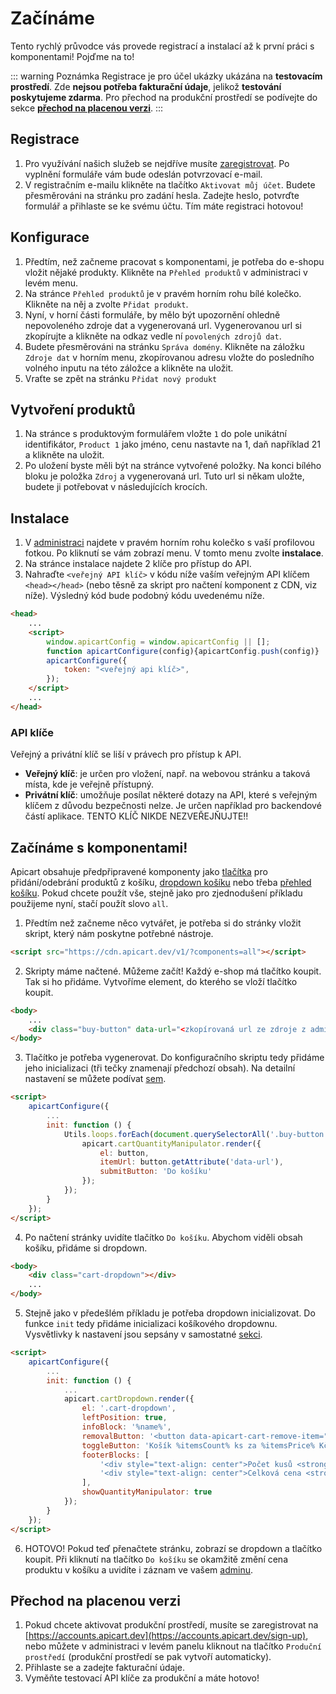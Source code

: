 # Začínáme
Tento rychlý průvodce vás provede registrací a instalací až k první práci s komponentami! Pojďme na to!

::: warning Poznámka
Registrace je pro účel ukázky ukázána na **testovacím prostředí**. Zde **nejsou potřeba fakturační údaje**, jelikož **testování poskytujeme zdarma**. Pro přechod na produkční prostředí se podívejte do sekce **[přechod na placenou verzi](#prechod-na-placenou-verzi)**.
:::

## Registrace
1. Pro využívání našich služeb se nejdříve musíte [zaregistrovat](https://accounts.apicart.dev/sign-up).
Po vyplnění formuláře vám bude odeslán potvrzovací e-mail.
2. V registračním e-mailu klikněte na tlačítko `Aktivovat můj účet`. Budete přesměrováni na stránku pro zadání hesla. Zadejte heslo, potvrďte formulář a přihlaste se ke svému účtu. Tím máte registraci hotovou!

## Konfigurace
1. Předtím, než začneme pracovat s komponentami, je potřeba do e-shopu vložit nějaké produkty. Klikněte na `Přehled produktů` v administraci v levém menu.
2. Na stránce `Přehled produktů` je v pravém horním rohu bílé kolečko. Klikněte na něj a zvolte `Přidat produkt`.
3. Nyní, v horní části formuláře, by mělo být upozornění ohledně nepovoleného zdroje dat a vygenerovaná url. Vygenerovanou url si zkopírujte a klikněte na odkaz vedle ní `povolených zdrojů dat`.
4. Budete přesměrováni na stránku `Správa domény`. Klikněte na záložku `Zdroje dat` v horním menu, zkopírovanou adresu vložte do posledního volného inputu na této záložce a klikněte na uložit.
5. Vraťte se zpět na stránku `Přidat nový produkt`

## Vytvoření produktů
1. Na stránce s produktovým formulářem vložte `1` do pole unikátní identifikátor, `Product 1` jako jméno, cenu nastavte na 1, daň například 21 a klikněte na uložit.
2. Po uložení byste měli být na stránce vytvořené položky. Na konci bílého bloku je položka `Zdroj` a vygenerovaná url. Tuto url si někam uložte, budete ji potřebovat v následujících krocích.

## Instalace
1. V [administraci](https://store-admin.apicart.dev/) najdete v pravém horním rohu kolečko s vaší profilovou fotkou.
Po kliknutí se vám zobrazí menu. V tomto menu zvolte **instalace**.
2. Na stránce instalace najdete 2 klíče pro přístup do API.
3. Nahraďte `<veřejný API klíč>` v kódu níže vaším veřejným API klíčem
`<head></head>` (nebo těsně za skript pro načtení komponent z CDN, viz níže). Výsledný kód bude podobný kódu uvedenému níže.

```HTML
<head>
    ...
    <script>
        window.apicartConfig = window.apicartConfig || [];
        function apicartConfigure(config){apicartConfig.push(config)}
        apicartConfigure({
            token: "<veřejný api klíč>",
        });
    </script>
    ...
</head>
```

### API klíče
Veřejný a privátní klíč se liší v právech pro přístup k API.
- **Veřejný klíč**: je určen pro vložení, např. na webovou stránku a taková místa, kde je veřejně přístupný.
- **Privátní klíč**: umožňuje posílat některé dotazy na API, které s veřejným klíčem z důvodu bezpečnosti nelze. Je určen například pro backendové částí aplikace. TENTO KLÍČ NIKDE NEZVEŘEJŇUJTE!!

## Začínáme s komponentami!
Apicart obsahuje předpřipravené komponenty jako [tlačítka](/cs-cz/komponenty/web/v1/kosik.html#tlacitko-pro-pridani-produktu) pro přidání/odebrání produktů z košíku, [dropdown košíku](/cs-cz/komponenty/web/v1/kosik.html#kosikovy-dropdown) nebo třeba [přehled košíku](/cs-cz/komponenty/web/v1/kosik.html#prehled-kosiku).
Pokud chcete použít vše, stejně jako pro zjednodušení příkladu použijeme nyní, stačí použít slovo `all`.

1. Předtím než začneme něco vytvářet, je potřeba si do stránky vložit skript, který nám poskytne potřebné nástroje.
```HTML
<script src="https://cdn.apicart.dev/v1/?components=all"></script>
```

2. Skripty máme načtené. Můžeme začít! Každý e-shop má tlačítko koupit. Tak si ho přidáme. Vytvoříme element, do kterého se vloží tlačítko koupit.
```HTML
<body>
    ...
    <div class="buy-button" data-url="<zkopírovaná url ze zdroje z administrace"></div>
</body>
```

3. Tlačítko je potřeba vygenerovat. Do konfiguračního skriptu tedy přidáme jeho inicializaci (tři tečky znamenají předchozí obsah).
Na detailní nastavení se můžete podívat [sem](/cs-cz/komponenty/web/v1/kosik.html#tlacitko-pro-pridani-produktu).
```HTML
<script>
    apicartConfigure({
        ...
        init: function () {
            Utils.loops.forEach(document.querySelectorAll('.buy-button'), function (key, button) {
                apicart.cartQuantityManipulator.render({
                    el: button,
                    itemUrl: button.getAttribute('data-url'),
                    submitButton: 'Do košíku'
                });
            });
        }
    });
</script>
```

4. Po načtení stránky uvidíte tlačítko `Do košíku`. Abychom viděli obsah košíku, přidáme si dropdown.
```HTML
<body>
    <div class="cart-dropdown"></div>
    ...
</body>
```

5. Stejně jako v předešlém příkladu je potřeba dropdown inicializovat.
Do funkce `init` tedy přidáme inicializaci košíkového dropdownu.
Vysvětlivky k nastavení jsou sepsány v samostatné [sekci](/cs-cz/komponenty/web/v1/kosik.html#prehled-kosiku).
```HTML
<script>
    apicartConfigure({
        ...
        init: function () {
            ...
            apicart.cartDropdown.render({
                el: '.cart-dropdown',
                leftPosition: true,
                infoBlock: '%name%',
                removalButton: '<button data-apicart-cart-remove-item="%dataUrl%">Odebrat</button>',
                toggleButton: 'Košík %itemsCount% ks za %itemsPrice% Kč',
                footerBlocks: [
                    '<div style="text-align: center">Počet kusů <strong>%itemsCount% Ks</strong></div>',
                    '<div style="text-align: center">Celková cena <strong>%itemsPrice%</strong></div>'
                ],
                showQuantityManipulator: true
            });
        }
    });
</script>
```

6. HOTOVO! Pokud teď přenačtete stránku, zobrazí se dropdown a tlačítko koupit. Při kliknutí na tlačítko `Do košíku`
se okamžitě změní cena produktu v košíku a uvidíte i záznam ve vašem [adminu](https://store-admin.apicart.net).

## Přechod na placenou verzi

1. Pokud chcete aktivovat produkční prostředí, musíte se zaregistrovat na [https://accounts.apicart.dev](https://accounts.apicart.dev/sign-up), nebo
můžete v administraci v levém panelu kliknout na tlačítko `Produční prostředí` (produkční prostředí se pak vytvoří automaticky).
2. Přihlaste se a zadejte fakturační údaje.
3. Vyměňte testovací API klíče za produkční a máte hotovo!
